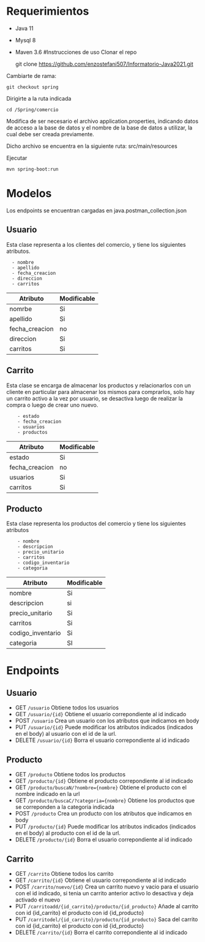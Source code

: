 # Requerimientos
- Java 11
- Mysql 8
- Maven 3.6
#Instrucciones de uso
Clonar el repo

    git clone https://github.com/enzostefani507/Informatorio-Java2021.git
    
Cambiarte de rama:
   
    git checkout spring
    
Dirigirte a la ruta indicada

    cd /Spring/comercio
Modifica de ser necesario el archivo application.properties, indicando datos de 
acceso a la base de datos y el nombre de la base de datos a utilizar, la cual debe ser creada previamente.

Dicho archivo se encuentra en la siguiente ruta: src/main/resources

Ejecutar
        
    mvn spring-boot:run
    
# Modelos
Los endpoints se encuentran cargadas en java.postman_collection.json 
## Usuario
Esta clase representa a los clientes del comercio, y tiene los siguientes atributos. 
  
      - nombre 
      - apellido
      - fecha_creacion
      - direccion
      - carritos
Atributo    | Modificable
 ---- | ----- 
nomrbe          |Si|      
apellido        |Si|      
fecha_creacion  |no|     
direccion       |Si|    
carritos        |Si|

## Carrito

Esta clase se encarga de almacenar los productos y relacionarlos con un cliente en particular para
almacenar los mismos para comprarlos, solo hay un carrito activo a la vez por usuario, se desactiva luego
de realizar la compra o luego de crear uno nuevo.

        - estado
        - fecha_creacion
        - usuarios
        - productos
Atributo    | Modificable
 ---- | ----- 
estado          |Si|       
fecha_creacion  |no|     
usuarios       |Si|
carritos        |Si|      
## Producto
Esta clase representa los productos del comercio y tiene los siguientes atributos 

        - nombre
        - descripcion
        - precio_unitario
        - carritos
        - codigo_inventario
        - categoria
Atributo    | Modificable
 ---- | ----- 
nombre          |Si|       
descripcion  |si|     
precio_unitario       |Si|
carritos        |Si|      
codigo_inventario|Si|
categoria|SI|

# Endpoints

## Usuario
* GET                         `/usuario`
  Obtiene todos los usuarios
* GET                         `/usuario/{id}`
    Obtiene el usuario correpondiente al id indicado
* POST            `/usuario`
    Crea un usuario con los atributos que indicamos en body
* PUT            `/usuario/{id}`
    Puede modificar los atributos indicados (indicados en el body) al usuario con el id de la url. 
* DELETE            `/usuario/{id}`
    Borra el usuario correpondiente al id indicado 

## Producto
* GET                         `/producto`
  Obtiene todos los productos
* GET                         `/producto/{id}`
  Obtiene el producto correpondiente al id indicado
* GET                         `/producto/buscaN/?nombre={nombre}`
    Obtiene el producto con el nombre indicado en la url
* GET                         `/producto/buscaC/?categoria={nombre}`
  Obtiene los productos que se correponden a la categoria indicada
* POST            `/producto`
  Crea un producto con los atributos que indicamos en body
* PUT            `/producto/{id}`
  Puede modificar los atributos indicados (indicados en el body) al producto con el id de la url.
* DELETE            `/producto/{id}`
  Borra el usuario correpondiente al id indicado

## Carrito
* GET                         `/carrito`
  Obtiene todos los carrito
* GET                         `/carrito/{id}`
  Obtiene el usuario correpondiente al id indicado
* POST            `/carrito/nuevo/{id}`
  Crea un carrito nuevo y vacio para el usuario con el id indicado, si tenia un carrito anterior activo lo desactiva y deja activado el nuevo
* PUT            `/carritoadd/{id_carrito}/producto/{id_producto}`
  Añade al carrito con id {id_carrito} el producto con id {id_producto}
* PUT            `/carritodel/{id_carrito}/producto/{id_producto}`
 Saca del carrito con id {id_carrito} el producto con id {id_producto}
* DELETE            `/carrito/{id}`
  Borra el carrito correpondiente al id indicado
